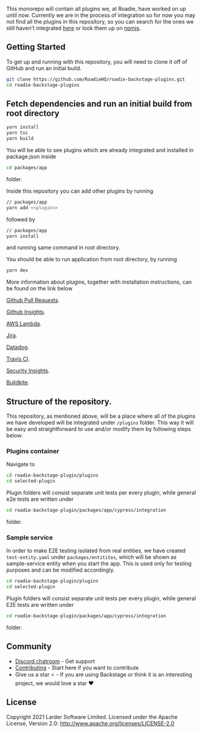 This monorepo will contain all plugins we, at Roadie, have worked on up until now. Currently we are in the process of integration so for now you may not find all the plugins in this repository, so you can search for the ones we still haven't integrated [here](https://github.com/RoadieHQ?q=backstage-plugins&type=public&language=&sort=stargazers) or look them up on [npmjs](https://npmjs.com).


## Getting Started

To get up and running with this repository, you will need to clone it off of GitHub and run an initial build.

```bash
git clone https://github.com/RoadieHQ/roadie-backstage-plugins.git
cd roadie-backstage-plugins
```

## Fetch dependencies and run an initial build from root directory

```bash
yarn install
yarn tsc
yarn build
```

You will be able to see plugins which are already integrated and installed in package.json inside

```bash
cd packages/app
```

folder.

Inside this repository you can add other plugins by running 

```bash
// packages/app
yarn add <<plugin>>
```

followed by 

```bash
// packages/app
yarn install
```
and running same command in root directory.


You should be able to run application from root directory, by running

```bash
yarn dev
```

 More information about plugins, together with installation instructions, can be found on the link below

 [Github Pull Requests](https://www.npmjs.com/package/@roadiehq/backstage-plugin-github-pull-requests).
 
 [Github Insights](https://www.npmjs.com/package/@roadiehq/backstage-plugin-github-insights).

 [AWS Lambda](https://www.npmjs.com/package/@roadiehq/backstage-plugin-aws-lambda). 
 
 [Jira](https://www.npmjs.com/package/@roadiehq/backstage-plugin-jira). 
 
 [Datadog](https://www.npmjs.com/package/@roadiehq/backstage-plugin-datadog). 

 [Travis CI](https://www.npmjs.com/package/@roadiehq/backstage-plugin-travis-ci).

 [Security Insights](https://www.npmjs.com/package/@roadiehq/backstage-plugin-security-insights).

 [Buildkite](https://www.npmjs.com/package/@roadiehq/backstage-plugin-buildkite). 

## Structure of the repository.

This repository, as mentioned above, will be a place where all of the plugins we have developed will be integrated under `/plugins` folder. This way it will be easy and straightforward to use and/or modify them by following steps below:
 
### Plugins container

Navigate to 

```bash
cd roadie-backstage-plugin/plugins
cd selected-plugin
```

Plugin folders will consist separate unit tests per every plugin, while general e2e tests are written under 

```bash
cd roadie-backstage-plugin/packages/app/cypress/integration
```
folder.

### Sample service

In order to make E2E testing isolated from real entities, we have created `test-entity.yaml` under `packages/entitites`, which will be shown as sample-service entity when you start the app. This is used only for testing purposes and can be modified accordingly.

```bash
cd roadie-backstage-plugin/plugins
cd selected-plugin
```

Plugin folders will consist separate unit tests per every plugin, while general E2E tests are written under 

```bash
cd roadie-backstage-plugin/packages/app/cypress/integration
```
folder.

## Community

- [Discord chatroom](https://discord.gg/YbBfjbgt) - Get support 
- [Contributing](https://github.com/RoadieHQ/roadie-backstage-plugins/blob/master/CONTRIBUTING.md) - Start here if you want to contribute
- Give us a star ⭐️ - If you are using Backstage or think it is an interesting project, we would love a star ❤️

## License

 Copyright 2021 Larder Software Limited. Licensed under the Apache License, Version 2.0: http://www.apache.org/licenses/LICENSE-2.0
